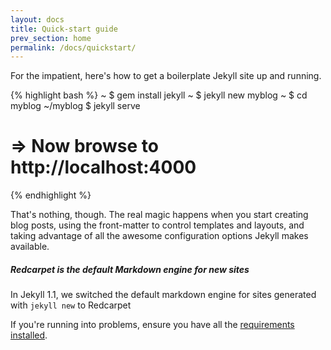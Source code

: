 ```yaml
---
layout: docs
title: Quick-start guide
prev_section: home
permalink: /docs/quickstart/
---
```


For the impatient, here's how to get a boilerplate Jekyll site up and running.

{% highlight bash %}
~ $ gem install jekyll
~ $ jekyll new myblog
~ $ cd myblog
~/myblog $ jekyll serve
# => Now browse to http://localhost:4000
{% endhighlight %}

That's nothing, though. The real magic happens when you start creating blog
posts, using the front-matter to control templates and layouts, and taking
advantage of all the awesome configuration options Jekyll makes available.

<div class="note info">
  <h5>Redcarpet is the default Markdown engine for new sites</h5>
  <p>In Jekyll 1.1, we switched the default markdown engine for sites
     generated with <code>jekyll new</code> to Redcarpet</p>
</div>

If you're running into problems, ensure you have all the [requirements
installed][Installation].

[Installation]: /docs/installation/
